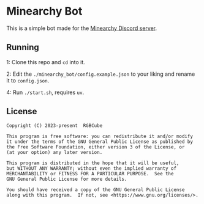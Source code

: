 # Minearchy Bot

This is a simple bot made for the [Minearchy Discord server](https://discord.gg/2n6T78JS9k).

## Running

1: Clone this repo and `cd` into it.

2: Edit the `./minearchy_bot/config.example.json` to your liking and rename it to `config.json`.

4: Run `./start.sh`, requires `uv`.

## License

```
Copyright (C) 2023-present  RGBCube

This program is free software: you can redistribute it and/or modify
it under the terms of the GNU General Public License as published by
the Free Software Foundation, either version 3 of the License, or
(at your option) any later version.

This program is distributed in the hope that it will be useful,
but WITHOUT ANY WARRANTY; without even the implied warranty of
MERCHANTABILITY or FITNESS FOR A PARTICULAR PURPOSE.  See the
GNU General Public License for more details.

You should have received a copy of the GNU General Public License
along with this program.  If not, see <https://www.gnu.org/licenses/>.
```
